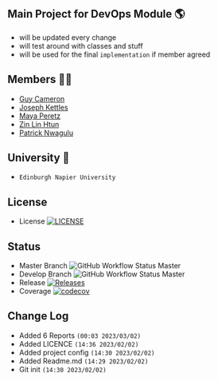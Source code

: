 ## Main Project for DevOps Module 🌎
- will be updated every change
- will test around with classes and stuff
- will be used for the final `implementation` if member agreed

## Members 👨‍💻
- [Guy Cameron](https://github.com/Guy-GC)
- [Joseph Kettles](https://github.com/Joketts)
- [Maya Peretz](https://github.com/mayafp99)
- [Zin Lin Htun](https://github.com/zin-lin)
- [Patrick Nwagulu](https://github.com/patrick12nc)

## University 🏫
- `Edinburgh Napier University`

## License
- License [![LICENSE](https://img.shields.io/github/license/zin-lin/WorldNapier.svg?style=flat-square)](https://github.com/zin-lin/WorldNapier/blob/master/LICENSE)

## Status
- Master Branch ![GitHub Workflow Status Master](https://img.shields.io/github/actions/workflow/status/zin-lin/WorldNapier/main.yml)
- Develop Branch ![GitHub Workflow Status Master](https://img.shields.io/github/actions/workflow/status/zin-lin/WorldNapier/main.yml)
- Release [![Releases](https://img.shields.io/github/release/zin-lin/WorldNapier/all.svg?style=flat-square)](https://github.com/zin-lin/WorldNapier/releases)
- Coverage [![codecov](https://codecov.io/gh/zin-lin/WorldNapier/branch/master/graph/badge.svg?token=FXPE08XSK1)](https://codecov.io/gh/zin-lin/WorldNapier)

## Change Log
- Added 6 Reports `(00:03 2023/03/02)`
- Added LICENCE `(14:36 2023/02/02)`
- Added project config `(14:30 2023/02/02)`
- Added Readme.md `(14:29 2023/02/02)`
- Git init `(14:30 2023/02/02)`

